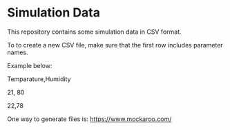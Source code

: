 # Simulation Data
This repository contains some simulation data in CSV format.

To to create a new CSV file, make sure that the first row includes parameter names.

Example below:

Temparature,Humidity

21, 80

22,78

One way to generate files is: https://www.mockaroo.com/
